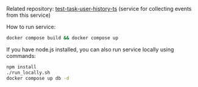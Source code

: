 Related repository: [test-task-user-history-ts](https://github.com/anton-yak/test-task-user-history-ts) (service for collecting events from this service)

How to run service:
```bash
docker compose build && docker compose up
```

If you have node.js installed, you can also run service locally using commands:
```bash
npm install
./run_locally.sh
docker compose up db -d
```
